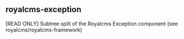 ## royalcms-exception

[READ ONLY] Subtree split of the Royalcms Exception component (see royalcms/royalcms-framework)
